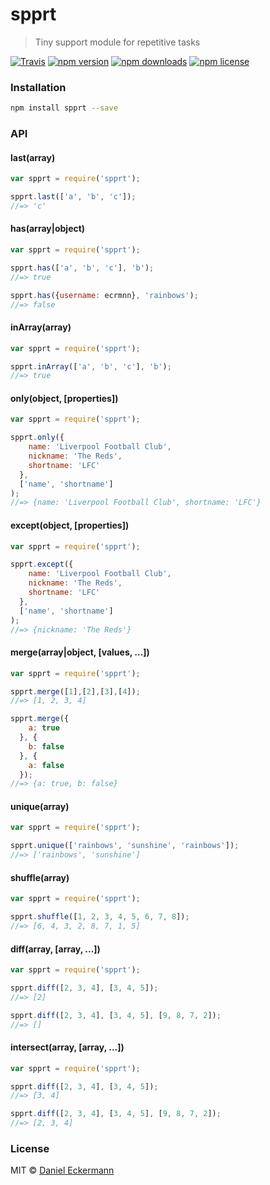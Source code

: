 # spprt
> Tiny support module for repetitive tasks

[![Travis](https://img.shields.io/travis/ecrmnn/spprt.svg?style=flat-square)](https://travis-ci.org/ecrmnn/spprt.svg?branch=master)
[![npm version](https://img.shields.io/npm/v/spprt.svg?style=flat-square)](http://badge.fury.io/js/spprt)
[![npm downloads](https://img.shields.io/npm/dm/spprt.svg?style=flat-square)](http://badge.fury.io/js/spprt)
[![npm license](https://img.shields.io/npm/l/spprt.svg?style=flat-square)](http://badge.fury.io/js/spprt)

### Installation
```bash
npm install spprt --save
```

### API

#### last(array)
```javascript
var spprt = require('spprt');

spprt.last(['a', 'b', 'c']);
//=> 'c'
```

#### has(array|object)
```javascript
var spprt = require('spprt');

spprt.has(['a', 'b', 'c'], 'b');
//=> true

spprt.has({username: ecrmnn}, 'rainbows');
//=> false
```

#### inArray(array)
```javascript
var spprt = require('spprt');

spprt.inArray(['a', 'b', 'c'], 'b');
//=> true
```

#### only(object, [properties])
```javascript
var spprt = require('spprt');

spprt.only({
    name: 'Liverpool Football Club',
    nickname: 'The Reds',
    shortname: 'LFC'
  },
  ['name', 'shortname']
);
//=> {name: 'Liverpool Football Club', shortname: 'LFC'}
```

#### except(object, [properties])
```javascript
var spprt = require('spprt');

spprt.except({
    name: 'Liverpool Football Club',
    nickname: 'The Reds',
    shortname: 'LFC'
  },
  ['name', 'shortname']
);
//=> {nickname: 'The Reds'}
```

#### merge(array|object, [values, ...])
```javascript
var spprt = require('spprt');

spprt.merge([1],[2],[3],[4]);
//=> [1, 2, 3, 4]

spprt.merge({
    a: true
  }, {
    b: false
  }, {
    a: false
  });
//=> {a: true, b: false}
```

#### unique(array)
```javascript
var spprt = require('spprt');

spprt.unique(['rainbows', 'sunshine', 'rainbows']);
//=> ['rainbows', 'sunshine']
```

#### shuffle(array)
```javascript
var spprt = require('spprt');

spprt.shuffle([1, 2, 3, 4, 5, 6, 7, 8]);
//=> [6, 4, 3, 2, 8, 7, 1, 5]
```


#### diff(array, [array, ...])
```javascript
var spprt = require('spprt');

spprt.diff([2, 3, 4], [3, 4, 5]);
//=> [2]

spprt.diff([2, 3, 4], [3, 4, 5], [9, 8, 7, 2]);
//=> []
```

#### intersect(array, [array, ...])
```javascript
var spprt = require('spprt');

spprt.diff([2, 3, 4], [3, 4, 5]);
//=> [3, 4]

spprt.diff([2, 3, 4], [3, 4, 5], [9, 8, 7, 2]);
//=> [2, 3, 4]
```

### License
MIT © [Daniel Eckermann](http://danieleckermann.com)